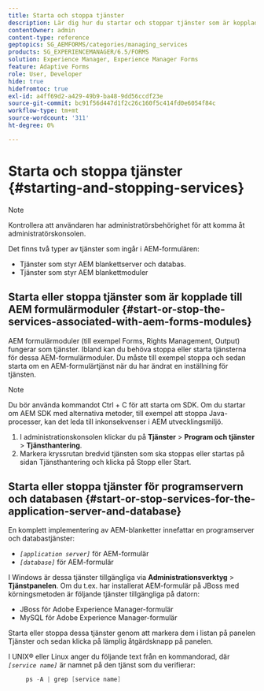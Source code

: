 ```yaml
---
title: Starta och stoppa tjänster
description: Lär dig hur du startar och stoppar tjänster som är kopplade till AEM Forms-moduler samt programservern och databasen.
contentOwner: admin
content-type: reference
geptopics: SG_AEMFORMS/categories/managing_services
products: SG_EXPERIENCEMANAGER/6.5/FORMS
solution: Experience Manager, Experience Manager Forms
feature: Adaptive Forms
role: User, Developer
hide: true
hidefromtoc: true
exl-id: a4ff69d2-a429-49b9-ba48-9dd56ccdf23e
source-git-commit: bc91f56d447d1f2c26c160f5c414fd0e6054f84c
workflow-type: tm+mt
source-wordcount: '311'
ht-degree: 0%

---
```


# Starta och stoppa tjänster {#starting-and-stopping-services}

>[!NOTE]
> 
> Kontrollera att användaren har administratörsbehörighet för att komma åt administratörskonsolen.

Det finns två typer av tjänster som ingår i AEM-formulären:

* Tjänster som styr AEM blankettserver och databas.
* Tjänster som styr AEM blankettmoduler

## Starta eller stoppa tjänster som är kopplade till AEM formulärmoduler {#start-or-stop-the-services-associated-with-aem-forms-modules}

AEM formulärmoduler (till exempel Forms, Rights Management, Output) fungerar som tjänster. Ibland kan du behöva stoppa eller starta tjänsterna för dessa AEM-formulärmoduler. Du måste till exempel stoppa och sedan starta om en AEM-formulärtjänst när du har ändrat en inställning för tjänsten.

>[!NOTE]
>
> Du bör använda kommandot Ctrl + C för att starta om SDK. Om du startar om AEM SDK med alternativa metoder, till exempel att stoppa Java-processer, kan det leda till inkonsekvenser i AEM utvecklingsmiljö.

1. I administrationskonsolen klickar du på **Tjänster** > **Program och tjänster** > **Tjänsthantering**.
1. Markera kryssrutan bredvid tjänsten som ska stoppas eller startas på sidan Tjänsthantering och klicka på Stopp eller Start.

## Starta eller stoppa tjänster för programservern och databasen {#start-or-stop-services-for-the-application-server-and-database}

En komplett implementering av AEM-blanketter innefattar en programserver och databastjänster:

* *`[application server]`* för AEM-formulär
* *`[database]`* för AEM-formulär

I Windows är dessa tjänster tillgängliga via **Administrationsverktyg** > **Tjänstpanelen**. Om du t.ex. har installerat AEM-formulär på JBoss med körningsmetoden är följande tjänster tillgängliga på datorn:

* JBoss för Adobe Experience Manager-formulär
* MySQL för Adobe Experience Manager-formulär

Starta eller stoppa dessa tjänster genom att markera dem i listan på panelen Tjänster och sedan klicka på lämplig åtgärdsknapp på panelen.

I UNIX® eller Linux anger du följande text från en kommandorad, där *`[service name]`* är namnet på den tjänst som du verifierar:

```java
     ps -A | grep [service name]
```
